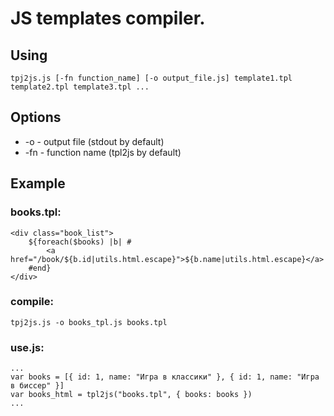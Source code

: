 # JS templates compiler.

## Using

	tpj2js.js [-fn function_name] [-o output_file.js] template1.tpl template2.tpl template3.tpl ...

## Options

* -o - output file (stdout by default)
* -fn - function name (tpl2js by default)

## Example

### books.tpl:
	
	<div class="book_list">
		${foreach($books) |b| #
			<a href="/book/${b.id|utils.html.escape}">${b.name|utils.html.escape}</a>
		#end}
	</div>

### compile:

	tpj2js.js -o books_tpl.js books.tpl

### use.js:

	...
	var books = [{ id: 1, name: "Игра в классики" }, { id: 1, name: "Игра в биссер" }]
	var books_html = tpl2js("books.tpl", { books: books })
	...

